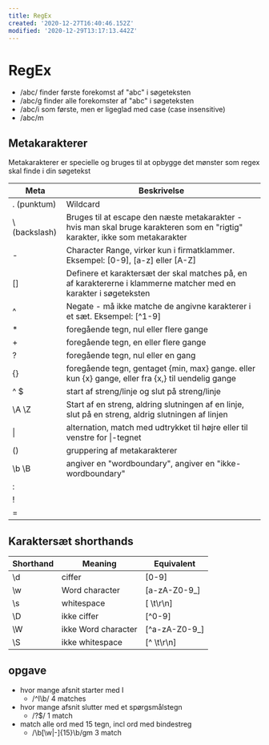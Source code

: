 ```yaml
---
title: RegEx
created: '2020-12-27T16:40:46.152Z'
modified: '2020-12-29T13:17:13.442Z'
---
```


# RegEx
- /abc/ finder første forekomst af "abc" i søgeteksten
- /abc/g finder alle forekomster af "abc" i søgeteksten
- /abc/i som første, men er ligeglad med case (case insensitive)
- /abc/m 

## Metakarakterer
Metakarakterer er specielle og bruges til at opbygge det mønster som regex skal finde i din søgetekst

| Meta | Beskrivelse |
|---|---|
| . (punktum) | Wildcard |
| \ (backslash) | Bruges til at escape den næste metakarakter - hvis man skal bruge karakteren som en "rigtig" karakter, ikke som metakarakter |
| - | Character Range, virker kun i firmatklammer. Eksempel: [0-9], [a-z] eller [A-Z]|
| [] | Definere et karaktersæt der skal matches på, en af karaktererne i klammerne matcher med en karakter i søgeteksten |
| ^ | Negate - må ikke matche de angivne karakterer i et sæt. Eksempel: [^1-9] |
| * | foregående tegn, nul eller flere gange |
| + | foregående tegn, en eller flere gange |
| ? | foregående tegn, nul eller en gang |
| {} | foregående tegn, gentaget {min, max} gange. eller kun {x} gange, eller fra {x,} til uendelig gange |
| ^ $ | start af streng/linje og slut på streng/linje  |
| \A \Z | Start af en streng, aldring slutningen af en linje, slut på en streng, aldrig slutningen af linjen |
| \| | alternation, match med udtrykket til højre eller til venstre for \|-tegnet |
| () |  gruppering af metakarakterer |
| \b \B | angiver en "wordboundary", angiver en "ikke-wordboundary" | 
| : ||
| ! ||
| = ||

## Karaktersæt shorthands
| Shorthand | Meaning | Equivalent |
|---|---|---|
| \d | ciffer | [0-9] |
| \w | Word character | [a-zA-Z0-9_] |
| \s | whitespace | [ \t\r\n] |
| \D | ikke ciffer | [^0-9] |
| \W | ikke Word character | [^a-zA-Z0-9_] |
| \S | ikke whitespace | [^ \t\r\n] |


## opgave
- hvor mange afsnit starter med I
  - /^I\b/ 4 matches
- hvor mange afsnit slutter med et spørgsmålstegn
  - /\?$/ 1 match
- match alle ord med 15 tegn, incl ord med bindestreg
  -  /\b[\w|-]{15}\b/gm 3 match














